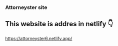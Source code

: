 ### Attorneyster site


## This website is addres in netlify 👇
<a target="_blank"  href="https://attorneyster6.netlify.app/">https://attorneyster6.netlify.app/</a>

